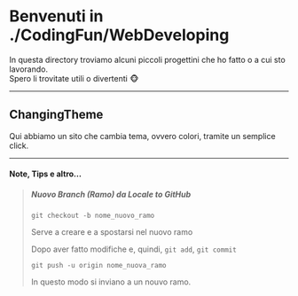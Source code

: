# Benvenuti in ./CodingFun/WebDeveloping

In questa directory troviamo alcuni piccoli progettini che ho fatto o a cui sto lavorando.  
Spero li trovitate utili o divertenti :monkey_face:

---

## ChangingTheme

Qui abbiamo un sito che cambia tema, ovvero colori, tramite un semplice click.

---

#### Note, Tips e altro...

> ##### Nuovo Branch (Ramo) da Locale to GitHub
>
> `git checkout -b nome_nuovo_ramo`
>
> Serve a creare e a spostarsi nel nuovo ramo
>
> Dopo aver fatto modifiche e, quindi, `git add`, `git commit`
>
> `git push -u origin nome_nuova_ramo`
>
> In questo modo si inviano a un nouvo ramo.
